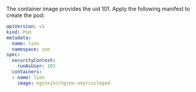 The container image provides the uid 101.
Apply the following manifest to create the pod:

```yaml
apiVersion: v1
kind: Pod
metadata:
  name: lion
  namespace: zoo
spec:
  securityContext:
    runAsUser: 101
  containers:
  - name: lion
    image: nginxinc/nginx-unprivileged
```